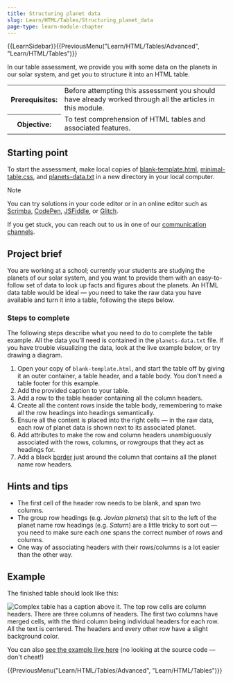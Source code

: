 ```yaml
---
title: Structuring planet data
slug: Learn/HTML/Tables/Structuring_planet_data
page-type: learn-module-chapter
---
```


{{LearnSidebar}}{{PreviousMenu("Learn/HTML/Tables/Advanced", "Learn/HTML/Tables")}}

In our table assessment, we provide you with some data on the planets in our solar system, and get you to structure it into an HTML table.

<table>
  <tbody>
    <tr>
      <th scope="row">Prerequisites:</th>
      <td>
        Before attempting this assessment you should have already worked through
        all the articles in this module.
      </td>
    </tr>
    <tr>
      <th scope="row">Objective:</th>
      <td>To test comprehension of HTML tables and associated features.</td>
    </tr>
  </tbody>
</table>

## Starting point

To start the assessment, make local copies of [blank-template.html](https://github.com/mdn/learning-area/blob/main/html/tables/assessment-start/blank-template.html), [minimal-table.css](https://github.com/mdn/learning-area/blob/main/html/tables/assessment-start/minimal-table.css), and [planets-data.txt](https://github.com/mdn/learning-area/blob/main/html/tables/assessment-start/planets-data.txt) in a new directory in your local computer.

> [!NOTE]
> You can try solutions in your code editor or in an online editor such as [Scrimba](https://v2.scrimba.com/new?in=o0mdn&tpl=s0b3t590ql), [CodePen](https://codepen.io/), [JSFiddle](https://jsfiddle.net/), or [Glitch](https://glitch.com/).
>
> If you get stuck, you can reach out to us in one of our [communication channels](/en-US/docs/MDN/Community/Communication_channels).

## Project brief

You are working at a school; currently your students are studying the planets of our solar system, and you want to provide them with an easy-to-follow set of data to look up facts and figures about the planets. An HTML data table would be ideal — you need to take the raw data you have available and turn it into a table, following the steps below.

### Steps to complete

The following steps describe what you need to do to complete the table example. All the data you'll need is contained in the `planets-data.txt` file. If you have trouble visualizing the data, look at the live example below, or try drawing a diagram.

1. Open your copy of `blank-template.html`, and start the table off by giving it an outer container, a table header, and a table body. You don't need a table footer for this example.
2. Add the provided caption to your table.
3. Add a row to the table header containing all the column headers.
4. Create all the content rows inside the table body, remembering to make all the row headings into headings semantically.
5. Ensure all the content is placed into the right cells — in the raw data, each row of planet data is shown next to its associated planet.
6. Add attributes to make the row and column headers unambiguously associated with the rows, columns, or rowgroups that they act as headings for.
7. Add a black [border](/en-US/docs/Web/CSS/border) just around the column that contains all the planet name row headers.

## Hints and tips

- The first cell of the header row needs to be blank, and span two columns.
- The group row headings (e.g. _Jovian planets_) that sit to the left of the planet name row headings (e.g. _Saturn_) are a little tricky to sort out — you need to make sure each one spans the correct number of rows and columns.
- One way of associating headers with their rows/columns is a lot easier than the other way.

## Example

The finished table should look like this:

![Complex table has a caption above it. The top row cells are column headers. There are three columns of headers. The first two columns have merged cells, with the third column being individual headers for each row. All the text is centered. The headers and every other row have a slight background color.](assessment-table.png)

You can also [see the example live here](https://mdn.github.io/learning-area/html/tables/assessment-finished/planets-data.html) (no looking at the source code — don't cheat!)

{{PreviousMenu("Learn/HTML/Tables/Advanced", "Learn/HTML/Tables")}}
